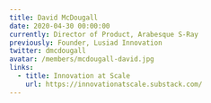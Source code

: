 ```yaml
---
title: David McDougall
date: 2020-04-30 00:00:00
currently: Director of Product, Arabesque S-Ray
previously: Founder, Lusiad Innovation
twitter: dmcdougall
avatar: /members/mcdougall-david.jpg
links:
  - title: Innovation at Scale
    url: https://innovationatscale.substack.com/
---
```

